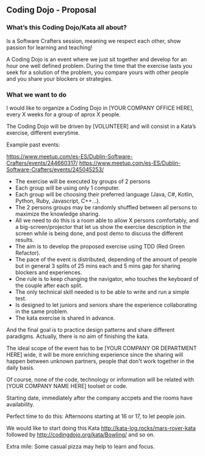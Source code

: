
## Coding Dojo - Proposal

### What’s this Coding Dojo/Kata all about?
Is a Software Crafters session, meaning we respect each other, show passion for learning and teaching!

A Coding Dojo is an event where we just sit together and develop for an hour one well defined problem.
During the time that the exercise lasts you seek for a solution of the problem, you compare yours with other people and you share your blockers or strategies.

### What we want to do
I would like to organize a Coding Dojo in [YOUR COMPANY OFFICE HERE], every X weeks for a group of aprox X people.

The Coding Dojo will be driven by [VOLUNTEER] and will consist in a Kata’s exercise, different everytime. 

Example past events:

https://www.meetup.com/es-ES/Dublin-Software-Crafters/events/244660317/
https://www.meetup.com/es-ES/Dublin-Software-Crafters/events/245045253/

* The exercise will be executed by groups of 2 persons
* Each group will be using only 1 computer.
* Each group will be choosing their preferred language (Java, C#, Kotlin, Python, Ruby, Javascript, C++…).
* The 2 persons groups may be randomly shuffled between all persons to maximize the knowledge sharing.
* All we need to do this is a room able to allow X persons comfortably, and a big-screen/projector that let us show the exercise description in the screen while is being done, and post demo to discuss the different results.
* The aim is to develop the proposed exercise using TDD (Red Green Refactor).
* The pace of the event is distributed, depending of the amount of people but in general 3 splits of 25 mins each and 5 mins gap for sharing blockers and experiences.
* One rule is to keep changing the navigator, who touches the keyboard of the couple after each split.
* The only technical skill needed is to be able to write and run a simple test.
* Is designed to let juniors and seniors share the experience collaborating in the same problem.
* The kata exercise is shared in advance.

And the final goal is to practice design patterns and share different paradigms. Actually, there is no aim of finishing the kata.

The ideal scope of the event has to be [YOUR COMPANY OR DEPARTMENT HERE] wide, it will be more enriching experience since the sharing will happen between unknown partners, people that don't work together in the daily basis.

Of course, none of the code, technology or information will be related with [YOUR COMPANY NAME HERE] toolset or code.

Starting date, immediately after the company accpets and the rooms have availability.

Perfect time to do this: Afternoons starting at 16 or 17, to let people join.

We would like to start doing this Kata http://kata-log.rocks/mars-rover-kata followed by http://codingdojo.org/kata/Bowling/ and so on.

Extra mile: Some casual pizza may help to learn and focus.

